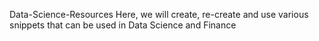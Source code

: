 Data-Science-Resources
Here, we will create, re-create and use various snippets that can be used in Data Science and Finance
